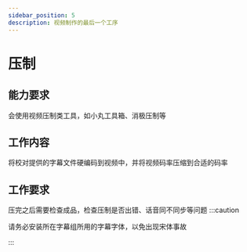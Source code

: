```yaml
---
sidebar_position: 5
description: 视频制作的最后一个工序
---
```


# 压制
## 能力要求
会使用视频压制类工具，如小丸工具箱、消极压制等

## 工作内容

将校对提供的字幕文件硬编码到视频中，并将视频码率压缩到合适的码率

## 工作要求

压完之后需要检查成品，检查压制是否出错、话音同不同步等问题
:::caution

请务必安装所在字幕组所用的字幕字体，以免出现宋体事故

:::
